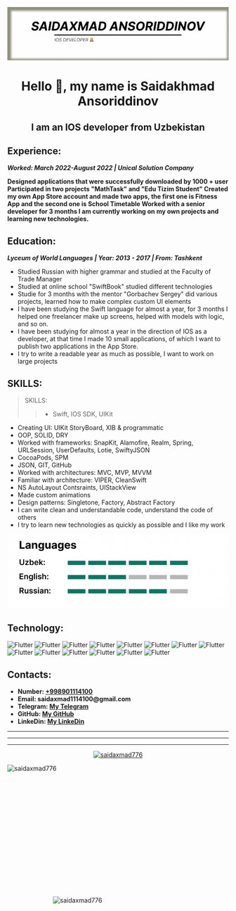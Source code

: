 ![logo](https://github.com/saidaxmad776/saidaxmad776/blob/main/LogoGithub.png)



<h1 align="center">Hello 👋, my name is Saidakhmad Ansoriddinov</h1>

<h2 align="center">I am an IOS developer from Uzbekistan</h2>

## Experience:
___Worked: March 2022-August 2022 | Unical Solution Company___

__Designed applications that were successfully downloaded by 1000 + user
Participated in two projects "MathTask" and "Edu Tizim Student"
Created my own App Store account and made two apps, the first one is Fitness App and the second one is School Timetable
Worked with a senior developer for 3 months
I am currently working on my own projects and learning new technologies.__

## Education:
 ___Lyceum of World Languages | Year: 2013 - 2017 | From: Tashkent___
- Studied Russian with higher grammar and studied at the Faculty of Trade Manager
- Studied at online school "SwiftBook" studied different technologies
- Studie for 3 months with the mentor "Gorbachev Sergey" did various projects, learned how to make complex custom UI elements
- I have been studying the Swift language for almost a year, for 3 months I helped one freelancer make up screens, helped with models with logic, and so on.
- I have been studying for almost a year in the direction of IOS as a developer, at that time I made 10 small applications, of which I want to publish two applications in the App Store.
- I try to write a readable year as much as possible, I want to work on large projects

## SKILLS:
> SKILLS:
>> - Swift, IOS SDK, UIKit
- Creating UI: UIKit StoryBoard, XIB & programmatic
- OOP, SOLID, DRY
- Worked with frameworks: SnapKit, Alamofire, Realm, Spring, URLSession, UserDefaults, Lotie, SwiftyJSON
- CocoaPods, SPM
- JSON, GIT, GitHub
- Worked with architectures: MVC, MVP, MVVM
- Familiar with architecture: VIPER, CleanSwift
- NS AutoLayout Contsraints, UIStackView
- Made custom animations
- Design patterns: Singletone, Factory, Abstract Factory
- I can write clean and understandable code, understand the code of others
- I try to learn new technologies as quickly as possible and I like my work

![logo](https://github.com/saidaxmad776/saidaxmad776/blob/main/language.png)



## Technology:

![Flutter](https://img.shields.io/badge/Swift-black?style=for-the-badge&logo=swift)
![Flutter](https://img.shields.io/badge/Firebase-darkblue?style=for-the-badge&logo=firebase)
![Flutter](https://img.shields.io/badge/Realm-black?style=for-the-badge&logo=realm)
![Flutter](https://img.shields.io/badge/Git-darkblue?style=for-the-badge&logo=git)
![Flutter](https://img.shields.io/badge/Figma-black?style=for-the-badge&logo=figma)
![Flutter](https://img.shields.io/badge/UIKIT-darkblue?style=for-the-badge&logo=uikit)
![Flutter](https://img.shields.io/badge/CocoaPods-black?style=for-the-badge&logo=CocoaPods)
![Flutter](https://img.shields.io/badge/spring-darkblue?style=for-the-badge&logo=spring)
![Flutter](https://img.shields.io/badge/sketch-black?style=for-the-badge&logo=sketch)
![Flutter](https://img.shields.io/badge/postman-darkblue?style=for-the-badge&logo=postman)
![Flutter](https://img.shields.io/badge/html-black?style=for-the-badge&logo=html5)
![Flutter](https://img.shields.io/badge/css-darkblue?style=for-the-badge&logo=css3)
![Flutter](https://img.shields.io/badge/bootstrap-black?style=for-the-badge&logo=bootstrap)
![Flutter](https://img.shields.io/badge/Coredata-darkblue?style=for-the-badge&logo=Coredata)



## Contacts:
* __Number: [+998901114100]()__
* __Email: saidaxmad1114100@gmail.com__
* __Telegram: [My Telegram](https://t.me/ASaidaxmad)__
* __GitHub: [My GitHub](https://github.com/saidaxmad776)__
* __LinkeDin: [My LinkeDin](https://www.linkedin.com/in/saidaxmad-ansoriddinov-426122236/)__
***

***
***



<p align="center"> <a href="https: //github.com/ryo-ma/github-profile-trophy"><img src="https://github-profile-trophy.vercel.app/?username=saidaxmad776" alt="saidaxmad776" /></ a> </p>


<p><img align="left" src="https://github-readme-stats.vercel.app/api?username=saidaxmad776&show_icons=true&locale=en" alt="saidaxmad776" height = "300" width = "400" /> </p>

<p><img align="right" src="https://github-readme-streak-stats.herokuapp.com/?user=saidaxmad776&" alt="saidaxmad776" height = "300" width = "400"  /></p>


